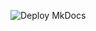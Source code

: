 ![Deploy MkDocs](https://github.com/<TU_USUARIO>/crew-up/actions/workflows/deploy-mkdocs.yml/badge.svg)
